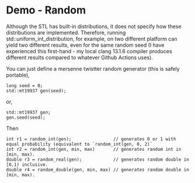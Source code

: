 # Demo - Random

Although the STL has built-in distributions, it does not specify how these distributions are implemented. Therefore, running std::uniform_int_distribution, for example, on two different platform can yield two different results, even for the same random seed (I have experienced this first-hand - my local clang 13.1.6 compiler produces different results compared to whatever Github Actions uses).

You can just define a mersenne twistter random generator (this is safely portable),

```
long seed = 0;
std::mt19937 gen(seed);
```
 or,
```
std::mt19937 gen;
gen.seed(seed);
```

Then
```
int r1 = random_int(gen);                // generates 0 or 1 with equal probability (equivalent to `random_int(gen, 0, 2)`
int r2 = random_int(gen, min, max)       // generates random int in [min, max).
double r3 = random_real(gen);            // generates random double in [0,1) inclusive.
double r4 = random_double(gen, min, max) // generates random double in [min, max).
```
